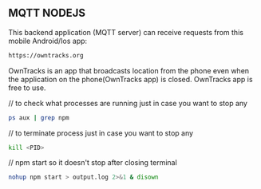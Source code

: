 ## MQTT NODEJS

This backend application (MQTT server) can receive requests from this mobile Android/Ios app:

```bash
https://owntracks.org
```

OwnTracks is an app that broadcasts location from the phone even when the application on the phone(OwnTracks app) is closed.
OwnTracks app is free to use.

// to check what processes are running just in case you want to stop any
```bash
ps aux | grep npm
```
// to terminate process just in case you want to stop any
```bash
kill <PID>
```
// npm start so it doesn't stop after closing terminal
```bash
nohup npm start > output.log 2>&1 & disown
```